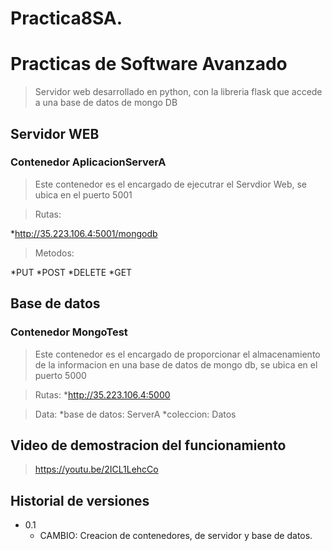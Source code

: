 # Practica8SA.
# Practicas de Software Avanzado


> Servidor web desarrollado en python, con la libreria flask que accede a una base de datos de mongo DB

## Servidor WEB
### Contenedor AplicacionServerA
> Este contenedor es el encargado de ejecutrar el Servdior Web, se ubica en el puerto 5001

>Rutas:
 
  *http://35.223.106.4:5001/mongodb
  
>Metodos:
 
  *PUT
  *POST
  *DELETE
  *GET
  
## Base de datos
### Contenedor MongoTest
> Este contenedor es el encargado de proporcionar el almacenamiento de la informacion en una base de datos de mongo db, se ubica en el puerto 5000

>Rutas:
  *http://35.223.106.4:5000
  
>Data:
  *base de datos: ServerA
  *coleccion: Datos


## Video de demostracion del funcionamiento
> https://youtu.be/2ICL1LehcCo


## Historial de versiones
* 0.1
  * CAMBIO: Creacion de contenedores, de servidor y base de datos. 
